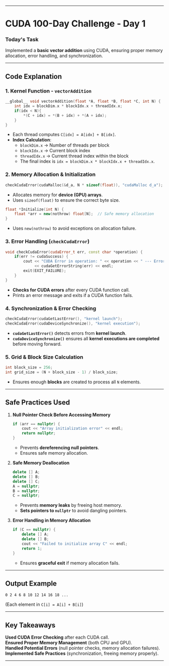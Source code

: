 
---

# **CUDA 100-Day Challenge - Day 1**

### **Today's Task**  
Implemented a **basic vector addition** using CUDA, ensuring proper memory allocation, error handling, and synchronization.

---

## **Code Explanation**
### **1. Kernel Function - `vectorAddition`**
```cpp
__global__ void vectorAddition(float *A, float *B, float *C, int N) {
    int idx = blockDim.x * blockIdx.x + threadIdx.x;
    if(idx < N){
        *(C + idx) = *(B + idx) + *(A + idx);
    }
}
```
- Each thread computes `C[idx] = A[idx] + B[idx]`.
- **Index Calculation**:  
  - `blockDim.x` → Number of threads per block  
  - `blockIdx.x` → Current block index  
  - `threadIdx.x` → Current thread index within the block  
  - The final index is `idx = blockDim.x * blockIdx.x + threadIdx.x`.  

### **2. Memory Allocation & Initialization**
```cpp
checkCudaError(cudaMalloc(&d_a, N * sizeof(float)), "cudaMalloc d_a");
```
- Allocates memory for **device (GPU) arrays**.
- Uses `sizeof(float)` to ensure the correct byte size.

```cpp
float *Initialize(int N) {
    float *arr = new(nothrow) float[N];  // Safe memory allocation
}
```
- Uses `new(nothrow)` to avoid exceptions on allocation failure.

### **3. Error Handling (`checkCudaError`)**
```cpp
void checkCudaError(cudaError_t err, const char *operation) {
    if(err != cudaSuccess) {
        cout << "CUDA Error in operation: " << operation << " --- Error: " 
             << cudaGetErrorString(err) << endl;
        exit(EXIT_FAILURE);
    }
}
```
- **Checks for CUDA errors** after every CUDA function call.
- Prints an error message and exits if a CUDA function fails.

### **4. Synchronization & Error Checking**
```cpp
checkCudaError(cudaGetLastError(), "kernel launch");
checkCudaError(cudaDeviceSynchronize(), "kernel execution");
```
- **`cudaGetLastError()`** detects errors from **kernel launch**.
- **`cudaDeviceSynchronize()`** ensures all **kernel executions are completed** before moving forward.

### **5. Grid & Block Size Calculation**
```cpp
int block_size = 256;
int grid_size = (N + block_size - 1) / block_size;
```
- Ensures enough **blocks** are created to process all `N` elements.

---

## **Safe Practices Used**
1. **Null Pointer Check Before Accessing Memory**
   ```cpp
   if (arr == nullptr) {
       cout << "Array initialization error" << endl;
       return nullptr;
   }
   ```
   - Prevents **dereferencing null pointers**.
   - Ensures safe memory allocation.

2. **Safe Memory Deallocation**
   ```cpp
   delete [] A;
   delete [] B;
   delete [] C;
   A = nullptr;
   B = nullptr;
   C = nullptr;
   ```
   - Prevents **memory leaks** by freeing host memory.
   - **Sets pointers to `nullptr`** to avoid dangling pointers.

3. **Error Handling in Memory Allocation**
   ```cpp
   if (C == nullptr) {
       delete [] A;
       delete [] B;
       cout << "Failed to initialize array C" << endl;
       return 1;
   }
   ```
   - Ensures **graceful exit** if memory allocation fails.

---

## **Output Example**
```
0 2 4 6 8 10 12 14 16 18 ...
```
(Each element in `C[i] = A[i] + B[i]`)

---

## **Key Takeaways**
**Used CUDA Error Checking** after each CUDA call.  
**Ensured Proper Memory Management** (both CPU and GPU).  
**Handled Potential Errors** (null pointer checks, memory allocation failures).  
**Implemented Safe Practices** (synchronization, freeing memory properly).  

--- 
